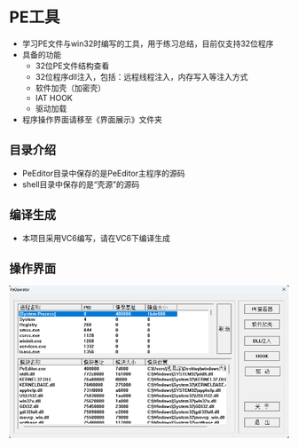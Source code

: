 # PE工具
- 学习PE文件与win32时编写的工具，用于练习总结，目前仅支持32位程序
- 具备的功能
  - 32位PE文件结构查看
  - 32位程序dll注入，包括：远程线程注入，内存写入等注入方式
  - 软件加壳（加密壳）
  - IAT HOOK
  - 驱动加载
- 程序操作界面请移至《界面展示》文件夹

## 目录介绍
- PeEditor目录中保存的是PeEditor主程序的源码
- shell目录中保存的是“壳源”的源码

## 编译生成
- 本项目采用VC6编写，请在VC6下编译生成

## 操作界面
![操作界面](https://raw.githubusercontent.com/02SWD/PeEditor/main/%E7%95%8C%E9%9D%A2%E5%B1%95%E7%A4%BA/01_%E9%A6%96%E9%A1%B5.png)

